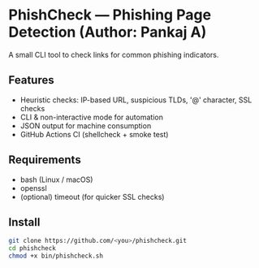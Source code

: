 # PhishCheck — Phishing Page Detection (Author: Pankaj A)

A small CLI tool to check links for common phishing indicators.

## Features
- Heuristic checks: IP-based URL, suspicious TLDs, '@' character, SSL checks
- CLI & non-interactive mode for automation
- JSON output for machine consumption
- GitHub Actions CI (shellcheck + smoke test)

## Requirements
- bash (Linux / macOS)
- openssl
- (optional) timeout (for quicker SSL checks)

## Install
```bash
git clone https://github.com/<you>/phishcheck.git
cd phishcheck
chmod +x bin/phishcheck.sh
